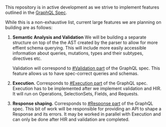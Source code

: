 This repository is in active development as we strive to implement features outlined in the [GraphQL Spec](https://spec.graphql.org/).

While this is a non-exhaustive list, current large features we are planning on building are as follows:

1. **Semantic Analysis and Validation**
    We will be building a separate structure on top of the the AST created by
    the parser to allow for more effient schema querying. This will include more
    easily accessible information about queries, mutations, types and their
    subtypes, directives etc.

    Validation will correspond to [#Validation part](https://spec.graphql.org/draft/#sec-Validation)
    of the GraphQL spec. This feature allows us to have spec-correct queries and
    schemas.

3. **Execution.**
    Corresponds to [#Execution part](https://spec.graphql.org/draft/#sec-Execution)
    of the GraphQL spec.  Execution has to be implemented after we implement
    validation and HIR. It will run on Operations, SelectionSets, Fields, and
    Requests.

4. **Response shaping.**
    Corresponds to [#Response part](https://spec.graphql.org/draft/#sec-Response)
    of the GraphQL spec. This bit of work will be responsible for providing an
    API to shape a Response and its errors. It may be worked in parallel with
    Execution and can only be done after HIR and validation are completed.
